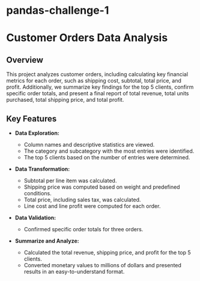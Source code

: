# pandas-challenge-1
# Customer Orders Data Analysis

## Overview

This project analyzes customer orders, including calculating key financial metrics for each order, such as shipping cost, subtotal, total price, and profit. Additionally, we summarize key findings for the top 5 clients, confirm specific order totals, and present a final report of total revenue, total units purchased, total shipping price, and total profit.

## Key Features

- **Data Exploration:**
  - Column names and descriptive statistics are viewed.
  - The category and subcategory with the most entries were identified.
  - The top 5 clients based on the number of entries were determined.
  
- **Data Transformation:**
  - Subtotal per line item was calculated.
  - Shipping price was computed based on weight and predefined conditions.
  - Total price, including sales tax, was calculated.
  - Line cost and line profit were computed for each order.

- **Data Validation:**
  - Confirmed specific order totals for three orders.
  
- **Summarize and Analyze:**
  - Calculated the total revenue, shipping price, and profit for the top 5 clients.
  - Converted monetary values to millions of dollars and presented results in an easy-to-understand format.
